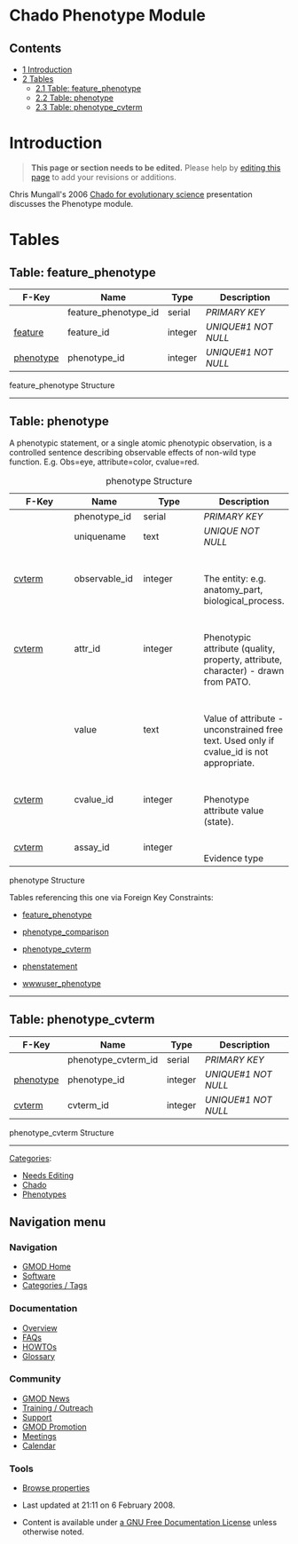 



<span id="top"></span>




# <span dir="auto">Chado Phenotype Module</span>










## Contents



- [<span class="tocnumber">1</span>
  <span class="toctext">Introduction</span>](#Introduction)
- [<span class="tocnumber">2</span>
  <span class="toctext">Tables</span>](#Tables)
  - [<span class="tocnumber">2.1</span> <span class="toctext">Table:
    feature_phenotype</span>](#Table:_feature_phenotype)
  - [<span class="tocnumber">2.2</span> <span class="toctext">Table:
    phenotype</span>](#Table:_phenotype)
  - [<span class="tocnumber">2.3</span> <span class="toctext">Table:
    phenotype_cvterm</span>](#Table:_phenotype_cvterm)



# <span id="Introduction" class="mw-headline">Introduction</span>

> **This page or section needs to be edited.**
> <span class="small">Please help by <span class="plainlinks"><a
> href="http://gmod.org/mediawiki/index.php?title=Chado_Phenotype_Module&amp;action=edit"
> class="external text" rel="nofollow">editing this page</a></span> to
> add your revisions or additions.</span>

Chris Mungall's 2006
<a href="https://raw.githubusercontent.com/GMOD/gmod.github.io/main/mediawiki/images/6/6b/02-chado-for-nescent-2006.pdf"
class="internal" title="02-chado-for-nescent-2006.pdf">Chado for
evolutionary science</a> presentation discusses the Phenotype module.

# <span id="Tables" class="mw-headline">Tables</span>

## <span id="Table:_feature_phenotype" class="mw-headline">Table: feature_phenotype</span>

| F-Key | Name | Type | Description |
|----|----|----|----|
|  | feature_phenotype_id | serial | *PRIMARY KEY* |
| [feature](Chado_Tables#Table:_feature "Chado Tables") | feature_id | integer | *UNIQUE#1 NOT NULL* |
| [phenotype](Chado_Tables#Table:_phenotype "Chado Tables") | phenotype_id | integer | *UNIQUE#1 NOT NULL* |

feature_phenotype Structure

------------------------------------------------------------------------

  

## <span id="Table:_phenotype" class="mw-headline">Table: phenotype</span>

A phenotypic statement, or a single atomic phenotypic observation, is a
controlled sentence describing observable effects of non-wild type
function. E.g. Obs=eye, attribute=color, cvalue=red.

<table data-border="1" data-cellpadding="3">
<caption>phenotype Structure</caption>
<colgroup>
<col style="width: 25%" />
<col style="width: 25%" />
<col style="width: 25%" />
<col style="width: 25%" />
</colgroup>
<thead>
<tr class="header">
<th>F-Key</th>
<th>Name</th>
<th>Type</th>
<th>Description</th>
</tr>
</thead>
<tbody>
<tr class="odd tr0">
<td></td>
<td>phenotype_id</td>
<td>serial</td>
<td><em>PRIMARY KEY</em></td>
</tr>
<tr class="even tr1">
<td></td>
<td>uniquename</td>
<td>text</td>
<td><em>UNIQUE NOT NULL</em></td>
</tr>
<tr class="odd tr0">
<td><p><a href="Chado_Tables#Table:_cvterm"
title="Chado Tables">cvterm</a></p></td>
<td>observable_id</td>
<td>integer</td>
<td><em></em><br />
<br />
The entity: e.g. anatomy_part, biological_process.</td>
</tr>
<tr class="even tr1">
<td><p><a href="Chado_Tables#Table:_cvterm"
title="Chado Tables">cvterm</a></p></td>
<td>attr_id</td>
<td>integer</td>
<td><em></em><br />
<br />
Phenotypic attribute (quality, property, attribute, character) - drawn
from PATO.</td>
</tr>
<tr class="odd tr0">
<td></td>
<td>value</td>
<td>text</td>
<td><em></em><br />
<br />
Value of attribute - unconstrained free text. Used only if cvalue_id is
not appropriate.</td>
</tr>
<tr class="even tr1">
<td><p><a href="Chado_Tables#Table:_cvterm"
title="Chado Tables">cvterm</a></p></td>
<td>cvalue_id</td>
<td>integer</td>
<td><em></em><br />
<br />
Phenotype attribute value (state).</td>
</tr>
<tr class="odd tr0">
<td><p><a href="Chado_Tables#Table:_cvterm"
title="Chado Tables">cvterm</a></p></td>
<td>assay_id</td>
<td>integer</td>
<td><em></em><br />
<br />
Evidence type</td>
</tr>
</tbody>
</table>

phenotype Structure

Tables referencing this one via Foreign Key Constraints:

- [feature_phenotype](Chado_Tables#Table:_feature_phenotype "Chado Tables")

<!-- -->

- [phenotype_comparison](Chado_Tables#Table:_phenotype_comparison "Chado Tables")

<!-- -->

- [phenotype_cvterm](Chado_Tables#Table:_phenotype_cvterm "Chado Tables")

<!-- -->

- [phenstatement](Chado_Tables#Table:_phenstatement "Chado Tables")

<!-- -->

- [wwwuser_phenotype](Chado_Tables#Table:_wwwuser_phenotype "Chado Tables")

------------------------------------------------------------------------

  

## <span id="Table:_phenotype_cvterm" class="mw-headline">Table: phenotype_cvterm</span>

| F-Key | Name | Type | Description |
|----|----|----|----|
|  | phenotype_cvterm_id | serial | *PRIMARY KEY* |
| [phenotype](Chado_Tables#Table:_phenotype "Chado Tables") | phenotype_id | integer | *UNIQUE#1 NOT NULL* |
| [cvterm](Chado_Tables#Table:_cvterm "Chado Tables") | cvterm_id | integer | *UNIQUE#1 NOT NULL* |

phenotype_cvterm Structure

------------------------------------------------------------------------




[Categories](Special%3ACategories "Special%3ACategories"):

- [Needs Editing](Category%3ANeeds_Editing "Category%3ANeeds Editing")
- [Chado](Category%3AChado "Category%3AChado")
- [Phenotypes](Category%3APhenotypes "Category%3APhenotypes")






## Navigation menu









### Navigation



- <span id="n-GMOD-Home">[GMOD Home](Main_Page)</span>
- <span id="n-Software">[Software](GMOD_Components)</span>
- <span id="n-Categories-.2F-Tags">[Categories /
  Tags](Categories)</span>




### Documentation



- <span id="n-Overview">[Overview](Overview)</span>
- <span id="n-FAQs">[FAQs](Category%3AFAQ)</span>
- <span id="n-HOWTOs">[HOWTOs](Category%3AHOWTO)</span>
- <span id="n-Glossary">[Glossary](Glossary)</span>




### Community



- <span id="n-GMOD-News">[GMOD News](GMOD_News)</span>
- <span id="n-Training-.2F-Outreach">[Training /
  Outreach](Training_and_Outreach)</span>
- <span id="n-Support">[Support](Support)</span>
- <span id="n-GMOD-Promotion">[GMOD Promotion](GMOD_Promotion)</span>
- <span id="n-Meetings">[Meetings](Meetings)</span>
- <span id="n-Calendar">[Calendar](Calendar)</span>




### Tools

- <span id="t-smwbrowselink"><a href="Special%3ABrowse/Chado_Phenotype_Module" rel="smw-browse">Browse
  properties</a></span>



- <span id="footer-info-lastmod">Last updated at 21:11 on 6 February
  2008.</span>
<!-- - <span id="footer-info-viewcount">45,375 page views.</span> -->
- <span id="footer-info-copyright">Content is available under
  <a href="http://www.gnu.org/licenses/fdl-1.3.html" class="external"
  rel="nofollow">a GNU Free Documentation License</a> unless otherwise
  noted.</span>

<!-- -->



<!-- -->




